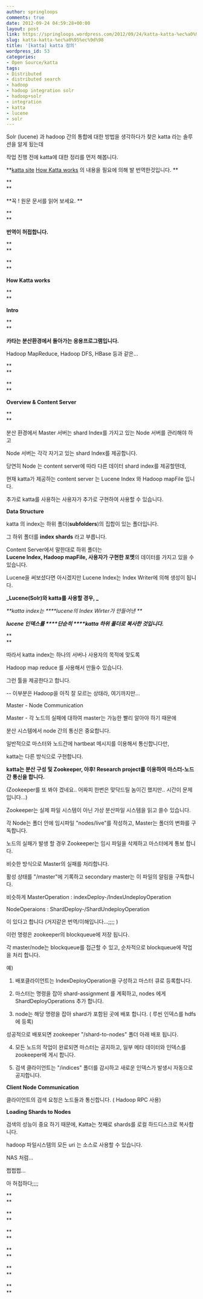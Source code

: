 ```yaml
---
author: springloops
comments: true
date: 2012-09-24 04:59:28+00:00
layout: post
link: https://springloops.wordpress.com/2012/09/24/katta-katta-%ec%a0%95%ec%9d%98/
slug: katta-katta-%ec%a0%95%ec%9d%98
title: '[katta] katta 정의'
wordpress_id: 53
categories:
- Open Source/katta
tags:
- Distributed
- distributed search
- hadoop
- hadoop integration solr
- hadoop+solr
- integration
- katta
- lucene
- solr
---
```


Solr (lucene) 과 hadoop 간의 통합에 대한 방법을 생각하다가 찾은 katta 라는 솔루션을 알게 됬는데

  


작업 진행 전에 katta에 대한 정리를 먼저 해봅니다.

  


**[katta site](http://katta.sourceforge.net/documentation) [How Katta works](http://katta.sourceforge.net/documentation/how-katta-works) 의 내용을 필요에 의해 발 번역한것입니다. **

**  
**

**꼭 ! 원문 문서를 읽어 보세요. **

**  
**

**번역이 허접합니다.**

**  
**

**  
**

**How Katta works**

**  
**

**Intro**

**  
**

**카타는 분산환경에서 돌아가는 응용프로그램입니다.**

Hadoop MapReduce, Hadoop DFS, HBase 등과 같은...

**  
**

**  
**

**Overview & Content Server**

**  
**

분산 환경에서 Master 서버는 shard Index를 가지고 있는 Node 서버를 관리해야 하고

Node 서버는 각각 자기고 있는 shard Index를 제공합니다.

당연히 Node 는  content server에 따라 다른 데이터 shard index를 제공할텐데,

현재 katta가 제공하는 content server 는 Lucene Index 와 Hadoop mapFile 입니다.

추가로 katta를 사용하는 사용자가 추가로 구현하여 사용할 수 있습니다.

  


  


**Data Structure**

  


katta 의 index는 하위 폴더(**subfolders**)의 집합이 있는 폴더입니다.

그 하위 폴더를 **index shards** 라고 부릅니다.

Content  Server에서 말한대로 하위 폴더는   
**Lucene Index, Hadoop mapFile, 사용자가 구현한 포멧**의 데이터를 가지고 있을 수 있습니다.

  


Lucene을 써보셨다면 아시겠지만 Lucene Index는 Index Writer에 의해 생성이 됩니다.

  


**_Lucene(Solr)와 katta를 사용할 경우, _**

_**katta index는 ****lucene의 Index Wirter가 만들어낸 **_

_**lucene 인덱스를 ****단순히 ****katta 하위 폴더로 복사한 것입니다.**_

**  
**

따라서 katta index는 하나의 서버나 사용자의 목적에 맞도록

Hadoop map reduce 를 사용해서 만들수 있습니다.

그런 툴을 제공한다고 합니다.

-- 이부분은 Hadoop을 아직 잘 모르는 상태라, 여기까지만...

  


  


Master - Node Communication

  


Master - 각 노드의 실패에 대하여 master는 가능한 빨리 알아야 하기 때문에

분산 시스템에서 node 간의 통신은 중요합니다.

일반적으로 마스터와 노드간에 hartbeat 메시지를 이용해서 통신합니다만,

katta는 다른 방식으로 구현합니다.

  


**katta는 분산 구성 및 Zookeeper, 야후! Research project를 이용하여 마스터-노드간 통신을 합니다.**

(Zookeeper를 또 봐야 겠네요.. 어짜피 한번은 맞닥드릴 놈이긴 했지만.. 시간이 문제입니다...)

  


Zookeeper는 실제 파일 시스템이 아닌 가상 분산파일 시스템을 읽고 쓸수 있습니다.

  


각 Node는 폴더 안에 임시파일 "nodes/live"를 작성하고, Master는 폴더의 변화를 구독합니다.

노드의 실패가 발생 할 경우 Zookeeper는 임시 파일을 삭제하고 마스터에게 통보 합니다.

  


비슷한 방식으로 Master의 실패를 처리합니다.

  


활성 상태를 "/master"에 기록하고 secondary master는 이 파일의 알림을 구독합니다.

  


비슷하게 MasterOperation : indexDeploy-/IndexUndeployOperation

NodeOperaions : ShardDeploy-/ShardUndeployOperation

  


이 있다고 합니다 (거지같은 번역/이해입니다...;;;; )

  


이런 명령은 zookeeper의 blockqueue에 저장 됩니다.

각 master/node는 blockqueue를 접근할 수 있고, 순차적으로 blockqueue에 작업을 처리 합니다.

  


예)

1) 배포클라이언트는 IndexDeployOperation을 구성하고 마스터 큐로 등록합니다.

2) 마스터는 명령을 잡아 shard-assignment 를 계획하고, nodes 에게 ShardDeployOperations 추가 합니다.

3) node는 해당 명령을 잡아 shard가 포함된 곳에 배포 합니다. ( 루씬 인덱스를 hdfs 에 등록)

성공적으로 배포되면 zookeeper "/shard-to-nodes" 폴더 아래 배포 됩니다.

4) 모든 노드의 작업이 완료되면 마스터는 공지하고, 일부 메타 데이터와 인덱스를 zookeeper에 게시 합니다.

5) 검색 클라이언트는 "/indices" 폴더를 감시하고 새로운 인덱스가 발생시 자동으로 공지합니다.

  


  


**Client Node Communication**

  


클라이언트의 검색 요청은 노드들과 통신합니다. ( Hadoop RPC 사용)

  


  


**Loading Shards to Nodes**

  


검색의 성능이 중요 하기 때문에, Katta는 첫째로 shards를 로컬 하드디스크로 복사합니다.

hadoop  파일시스템의 모든 uri 는 소스로 사용할 수 있습니다.

NAS 처럼...

  


쩝쩝쩝...

아 허접하다;;;;

  


  


  


  


  


  


  


  


**  
**

**  
**

**  
**

**  
**

**  
**

**  
**

